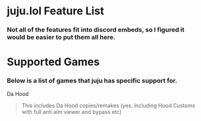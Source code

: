 # juju.lol Feature List
### Not all of the features fit into discord embeds, so I figured it would be easier to put them all here.

# Supported Games
### Below is a list of games that juju has specific support for.
Da Hood
> This includes Da Hood copies/remakes (yes, including Hood Customs with full anti aim viewer and bypass etc)
